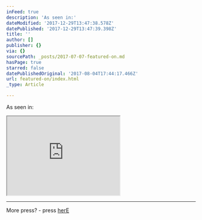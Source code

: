 ```yaml
---
inFeed: true
description: 'As seen in:'
dateModified: '2017-12-29T13:47:38.578Z'
datePublished: '2017-12-29T13:47:39.398Z'
title: ''
author: []
publisher: {}
via: {}
sourcePath: _posts/2017-07-07-featured-on.md
hasPage: true
starred: false
datePublishedOriginal: '2017-08-04T17:44:17.466Z'
url: featured-on/index.html
_type: Article

---
```

As seen in:

<iframe src="https://the-grid.github.io/ed-userhtml/?g=eJy9Vktz2jAQvvdXaLgL-YlxEtKZzLQ99JBM0vTKrO3F1iBLHkkO5d93DaZtXjNtITlgkGSv9nsJX1TygTm_VbiYePzhOShZ6zNWovZoz9lKGfBnTOHKn08uL4A1FleLSeN9dybEZrOZuhZcI3XtG6wVODctTSsOk9z1XackWid6x1-eXaPvC2icMLpE3ndGc-AddGjFhHmwNfrFZFko0GsaSz-0en_HbpE2alFXWLHv9GWsY1_3pViFjlBQffZJoYYrtMqwayp_T9XhZqg9YRbVYqKN6ZDuZNoQMLSWVi4vZFszZ8s9TkdAy0pPXWM6udru8YmVVOhEKII0yEQWJOE4c_ftC_-jNb5vbUnQlZp2uv74sAjTMEnTOJ_NJwwUgaMdBdCHtLj8cDFc2TjYjf5THzcKRMKstfG7vi2C4husKlLBCeC2d16W3JoW9PBjXOJScwcPoDU0vAbatOjb52K8DYMFVDXyFYLvLRFIdiAEfIDwmMUkS7KYHp4dWGTiVR6PoJF6p1WL5B7QlXRQoFK4w_A3hn0bjoDChKj5C50toyCcvchUFL45U4PfCispfzsAhTKDzaRTSH7aCmotFUEoOoveb3kL1kogsUu0Xq5kCR5_nwfTxrfqvQi9GkwXLT-PrrvWzxmM8mj-xgweIrt7usU9TbvOiblsYC7IhVtvldR4yOq_e25EcKT1CtW_5rUoTOPohBQdq-tylidVXM5zHhVxyZMkLniRJ8CToIrzMIMUi_gpjDSLsyiIHwl-6rhgS3uSlrvIjAd0iZ2XRosNhcGWhgLO6x6d54UxaypPsxq8fMB3O2x-HcVAKaVGBi8-YSufz6Mwmsenj8fxhr2-u7rhOx_wW9Pr6rnQyTwY_kXGpsYGtNF4fiLZT3DSl4ZeJzQ4P2QufUp_llPiwvS5WX8CfzNOlg" height="210" style=""></iframe>

---

More press? - press [herE][0]

[0]: https://www.onceuponapaper.net/blogs/press
